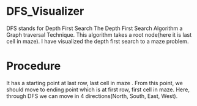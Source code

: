 # DFS_Visualizer

DFS stands for Depth First Search
The Depth First Search Algorithm a Graph traversal Technique.
This algorithm takes a root node(here it is last cell in maze).
I have visualized the depth first search to a maze problem.

# Procedure
It has a starting point at last row, last cell in maze .
From this point, we should move to ending point which is at first row, first cell in maze.
Here, through DFS we can move in 4 directions(North, South, East, West).
